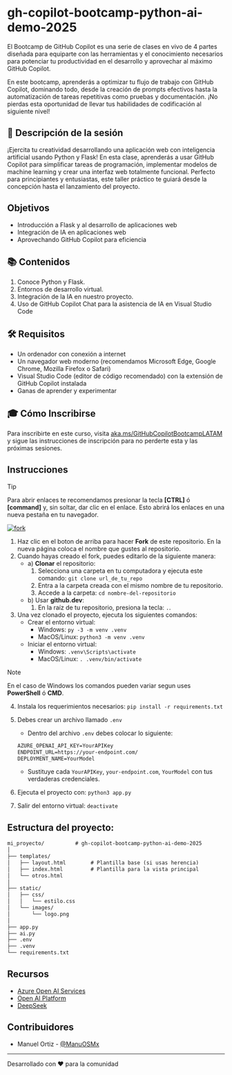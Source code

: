 # gh-copilot-bootcamp-python-ai-demo-2025

El Bootcamp de GitHub Copilot es una serie de clases en vivo de 4 partes diseñada para equiparte con las herramientas y el conocimiento necesarios para potenciar tu productividad en el desarrollo y aprovechar al máximo GitHub Copilot.

En este bootcamp, aprenderás a optimizar tu flujo de trabajo con GitHub Copilot, dominando todo, desde la creación de prompts efectivos hasta la automatización de tareas repetitivas como pruebas y documentación. ¡No pierdas esta oportunidad de llevar tus habilidades de codificación al siguiente nivel!

## 🎯 Descripción de la sesión

¡Ejercita tu creatividad desarrollando una aplicación web con inteligencia artificial usando Python y Flask! En esta clase, aprenderás a usar GitHub Copilot para simplificar tareas de programación, implementar modelos de machine learning y crear una interfaz web totalmente funcional. Perfecto para principiantes y entusiastas, este taller práctico te guiará desde la concepción hasta el lanzamiento del proyecto.

## Objetivos

- Introducción a Flask y al desarrollo de aplicaciones web
- Integración de IA en aplicaciones web
- Aprovechando GitHub Copilot para eficiencia

## 📚 Contenidos

1. Conoce Python y Flask.
2. Entornos de desarrollo virtual.
3. Integración de la IA en nuestro proyecto.
4. Uso de GitHub Copilot Chat para la asistencia de IA en Visual Studio Code

## 🛠 Requisitos

- Un ordenador con conexión a internet
- Un navegador web moderno (recomendamos Microsoft Edge, Google Chrome, Mozilla Firefox o Safari)
- Visual Studio Code (editor de código recomendado) con la extensión de GitHub Copilot instalada
- Ganas de aprender y experimentar

## 🎓 Cómo Inscribirse

Para inscribirte en este curso, visita [aka.ms/GitHubCopilotBootcampLATAM](https://aka.ms/GitHubCopilotBootcampLATAM) y sigue las instrucciones de inscripción para no perderte esta y las próximas sesiones.

## Instrucciones

> [!TIP]
> Para abrir enlaces te recomendamos presionar la tecla **[CTRL]** ó **[command]** y, sin soltar, dar clic en el enlace. Esto abrirá los enlaces en una nueva pestaña en tu navegador.

[![**fork**](https://user-images.githubusercontent.com/1221423/235727646-4a590299-ffe5-480d-8cd5-8194ea184546.svg)](https://github.com/manuosmx/gh-copilot-bootcamp-python-ai-demo-2025/fork)

1. Haz clic en el boton de arriba para hacer **Fork** de este repositorio. En la nueva página coloca el nombre que gustes al repositorio.
2. Cuando hayas creado el fork, puedes editarlo de la siguiente manera:
   - a) **Clonar** el repositorio:
     1. Selecciona una carpeta en tu computadora y ejecuta este comando: `git clone url_de_tu_repo`
     2. Entra a la carpeta creada con el mismo nombre de tu repositorio.
     3. Accede a la carpeta: `cd nombre-del-repositorio`
   - b) Usar **github.dev**:
     1. En la raíz de tu repositorio, presiona la tecla:  `.`.
3. Una vez clonado el proyecto, ejecuta los siguientes comandos:
    - Crear el entorno virtual:
        - Windows: `py -3 -m venv .venv`
        - MacOS/Linux: `python3 -m venv .venv`
    - Iniciar el entorno virtual:
        - Windows: `.venv\Scripts\activate`
        - MacOS/Linux: `. .venv/bin/activate`

> [!NOTE]
> En el caso de Windows los comandos pueden variar segun uses **PowerShell** ó **CMD**. 

4. Instala los requerimientos necesarios: `pip install -r requirements.txt`

5. Debes crear un archivo llamado `.env`
    - Dentro del archivo `.env` debes colocar lo siguiente:
    ```md
    AZURE_OPENAI_API_KEY=YourAPIKey
    ENDPOINT_URL=https://your-endpoint.com/
    DEPLOYMENT_NAME=YourModel
    ```
    - Sustituye cada `YourAPIKey`, `your-endpoint.com`, `YourModel` con tus verdaderas credenciales.

6. Ejecuta el proyecto con: `python3 app.py`
7. Salir del entorno virtual: `deactivate`

## Estructura del proyecto:
 ```md
 mi_proyecto/          # gh-copilot-bootcamp-python-ai-demo-2025
│
├── templates/
│   ├── layout.html        # Plantilla base (si usas herencia)
│   ├── index.html         # Plantilla para la vista principal
│   └── otros.html
│
├── static/
│   ├── css/
│   │   └── estilo.css
│   └── images/
│       └── logo.png
│
├── app.py
├── ai.py
├── .env
├── .venv
└── requirements.txt
 ```

## Recursos

- [Azure Open AI Services](https://learn.microsoft.com/en-us/azure/ai-services/openai/chatgpt-quickstart?tabs=bash%2Ckeyless%2Ctypescript-keyless%2Cpython-new&pivots=programming-language-python)
- [Open AI Platform](https://platform.openai.com/docs/quickstart?language=python)
- [DeepSeek](https://api-docs.deepseek.com)

## Contribuidores

- Manuel Ortiz - [@ManuOSMx](https://github.com/manuosmx)

---

Desarrollado con ❤️ para la comunidad